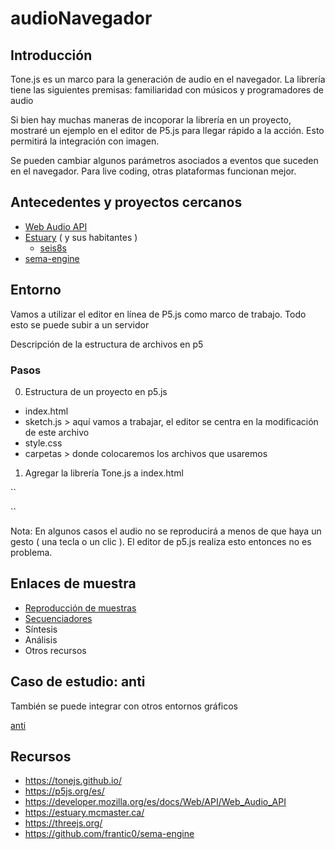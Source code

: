 # audioNavegador

## Introducción

Tone.js es un marco para la generación de audio en el navegador. La librería tiene las siguientes premisas: familiaridad con músicos y programadores de audio

Si bien hay muchas maneras de incoporar la librería en un proyecto, mostraré un ejemplo en el editor de P5.js para llegar rápido a la acción. Esto permitirá la integración con imagen. 

Se pueden cambiar algunos parámetros asociados a eventos que suceden en el navegador. Para live coding, otras plataformas funcionan mejor. 

## Antecedentes y proyectos cercanos

- [Web Audio API](https://developer.mozilla.org/es/docs/Web/API/Web_Audio_API)
- [Estuary](https://estuary.mcmaster.ca/) ( y sus habitantes )
  - [seis8s](https://github.com/luisnavarrodelangel/seis8s)
- [sema-engine](https://github.com/frantic0/sema-engine)

## Entorno

Vamos a utilizar el editor en línea de P5.js como marco de trabajo. Todo esto se puede subir a un servidor 

Descripción de la estructura de archivos en p5

### Pasos

0. Estructura de un proyecto en p5.js

- index.html
- sketch.js > aquí vamos a trabajar, el editor se centra en la modificación de este archivo
- style.css
- carpetas > donde colocaremos los archivos que usaremos 

1. Agregar la librería Tone.js a index.html

``
<script src="https://cdnjs.cloudflare.com/ajax/libs/tone/13.0.1/Tone.min.js" type="text/javascript"></script>
``

Nota: En algunos casos el audio no se reproducirá a menos de que haya un gesto ( una tecla o un clic ). El editor de p5.js realiza esto entonces no es problema. 

## Enlaces de muestra

- [Reproducción de muestras](https://editor.p5js.org/emilioocelotl/sketches/j2YOB826v)
- [Secuenciadores]()
- Síntesis
- Análisis
- Otros recursos 

## Caso de estudio: anti

También se puede integrar con otros entornos gráficos 

[anti](https://github.com/EmilioOcelotl/4NT1) 

## Recursos

- https://tonejs.github.io/
- https://p5js.org/es/
- https://developer.mozilla.org/es/docs/Web/API/Web_Audio_API
- https://estuary.mcmaster.ca/
- https://threejs.org/
- https://github.com/frantic0/sema-engine